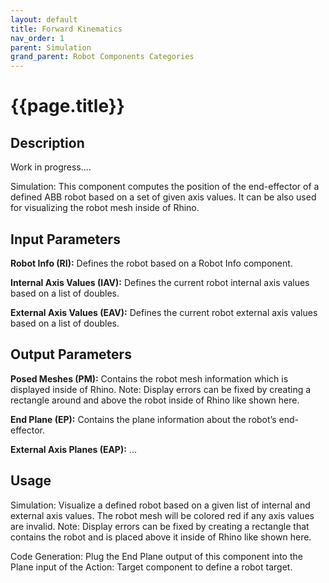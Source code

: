 ```yaml
---
layout: default
title: Forward Kinematics
nav_order: 1
parent: Simulation
grand_parent: Robot Components Categories
---
```


# **{{page.title}}**

## **Description**

Work in progress....

Simulation: This component computes the position of the end-effector of a defined ABB robot based on a set of given axis values. It can be also used for visualizing the robot mesh inside of Rhino.

## **Input Parameters**

**Robot Info (RI):** Defines the robot based on a Robot Info component.

**Internal Axis Values (IAV):** Defines the current robot internal axis values based on a list of doubles.

**External Axis Values (EAV):** Defines the current robot external axis values based on a list of doubles.

## **Output Parameters**

**Posed Meshes (PM):** Contains the robot mesh information which is displayed inside of Rhino. Note: Display errors can be fixed by creating a rectangle around and above the robot inside of Rhino like shown here.

**End Plane (EP):** Contains the plane information about the robot’s end-effector.

**External Axis Planes (EAP):** ...

## **Usage**

Simulation: Visualize a defined robot based on a given list of internal and external axis values. The robot mesh will be colored red if any axis values are invalid. Note: Display errors can be fixed by creating a rectangle that contains the robot and is placed above it inside of Rhino like shown here.

Code Generation: Plug the End Plane output of this component into the Plane input of the Action: Target component to define a robot target.
